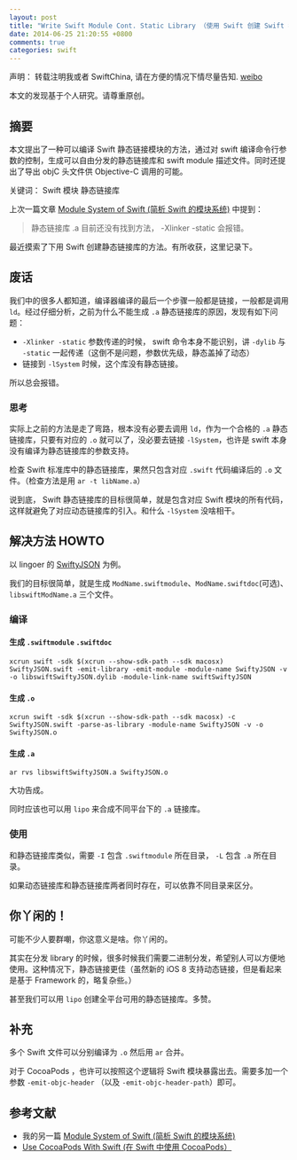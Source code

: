```yaml
---
layout: post
title: "Write Swift Module Cont. Static Library （使用 Swift 创建 Swift 模块 - 静态链接库）"
date: 2014-06-25 21:20:55 +0800
comments: true
categories: swift
---
```

声明： 转载注明我或者 SwiftChina, 请在方便的情况下情尽量告知. [weibo](http://weibo.com/234632333)

本文的发现基于个人研究。请尊重原创。

## 摘要

本文提出了一种可以编译 Swift 静态链接模块的方法，通过对 swift 编译命令行参数的控制，生成可以自由分发的静态链接库和 swift module 描述文件。同时还提出了导出 objC 头文件供 Objective-C 调用的可能。

关键词： Swift 模块 静态链接库

上次一篇文章 [Module System of Swift (简析 Swift 的模块系统)](http://andelf.github.io/blog/2014/06/19/modules-for-swift/) 中提到：

> 静态链接库 .a 目前还没有找到方法， -Xlinker -static 会报错。

最近摸索了下用 Swift 创建静态链接库的方法。有所收获，这里记录下。

## 废话

我们中的很多人都知道，编译器编译的最后一个步骤一般都是链接，一般都是调用 ``ld``。经过仔细分析，之前为什么不能生成 ``.a`` 静态链接库的原因，发现有如下问题：

- ``-Xlinker -static`` 参数传递的时候， swift 命令本身不能识别，讲 ``-dylib`` 与 ``-static`` 一起传递（这倒不是问题，参数优先级，静态盖掉了动态）
- 链接到 ``-lSystem`` 时候，这个库没有静态链接。

所以总会报错。

### 思考

实际上之前的方法是走了弯路，根本没有必要去调用 ``ld``，作为一个合格的 ``.a`` 静态链接库，只要有对应的 ``.o`` 就可以了，没必要去链接 ``-lSystem``，也许是 swift 本身没有编译为静态链接库的参数支持。

检查 Swift 标准库中的静态链接库，果然只包含对应 ``.swift`` 代码编译后的 ``.o`` 文件。（检查方法是用 ``ar -t libName.a``）

说到底， Swift 静态链接库的目标很简单，就是包含对应 Swift 模块的所有代码，这样就避免了对应动态链接库的引入。和什么 ``-lSystem`` 没啥相干。

## 解决方法 HOWTO

以 lingoer 的 [SwiftyJSON](https://github.com/lingoer/SwiftyJSON) 为例。

我们的目标很简单，就是生成 ``ModName.swiftmodule``、``ModName.swiftdoc``(可选)、``libswiftModName.a`` 三个文件。

### 编译

#### 生成 ``.swiftmodule`` ``.swiftdoc``

```
xcrun swift -sdk $(xcrun --show-sdk-path --sdk macosx) SwiftyJSON.swift -emit-library -emit-module -module-name SwiftyJSON -v -o libswiftSwiftyJSON.dylib -module-link-name swiftSwiftyJSON
```

#### 生成 ``.o``

```
xcrun swift -sdk $(xcrun --show-sdk-path --sdk macosx) -c SwiftyJSON.swift -parse-as-library -module-name SwiftyJSON -v -o SwiftyJSON.o
```

#### 生成 ``.a``

```
ar rvs libswiftSwiftyJSON.a SwiftyJSON.o
```

大功告成。

同时应该也可以用 ``lipo`` 来合成不同平台下的 ``.a`` 链接库。

### 使用

和静态链接库类似，需要 ``-I`` 包含 ``.swiftmodule`` 所在目录， ``-L`` 包含 ``.a`` 所在目录。

如果动态链接库和静态链接库两者同时存在，可以依靠不同目录来区分。

## 你丫闲的！

可能不少人要群嘲，你这意义是啥。你丫闲的。

其实在分发 library 的时候，很多时候我们需要二进制分发，希望别人可以方便地使用。这种情况下，静态链接更佳（虽然新的 iOS 8 支持动态链接，但是看起来是基于 Framework 的，略复杂些。）

甚至我们可以用 ``lipo`` 创建全平台可用的静态链接库。多赞。

## 补充

多个 Swift 文件可以分别编译为 ``.o`` 然后用 ``ar`` 合并。

对于 CocoaPods ，也许可以按照这个逻辑将 Swift 模块暴露出去。需要多加一个参数 ``-emit-objc-header`` （以及 ``-emit-objc-header-path``）即可。

## 参考文献

- 我的另一篇 [Module System of Swift (简析 Swift 的模块系统)](http://andelf.github.io/blog/2014/06/19/modules-for-swift/)
- [Use CocoaPods With Swift (在 Swift 中使用 CocoaPods）](http://andelf.github.io/blog/2014/06/23/use-cocoapods-with-swift/)

